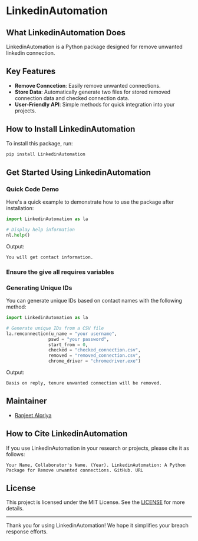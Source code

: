 # LinkedinAutomation

## What LinkedinAutomation Does

LinkedinAutomation is a Python package designed for remove unwanted linkedin connection.

## Key Features

- **Remove Conncetion**: Easily remove unwanted connections.
- **Store Data**: Automatically generate two files for stored removed connection data and checked connection data.
- **User-Friendly API**: Simple methods for quick integration into your projects.

## How to Install LinkedinAutomation

To install this package, run:

```bash
pip install LinkedinAutomation
```

## Get Started Using LinkedinAutomation

### Quick Code Demo

Here's a quick example to demonstrate how to use the package after installation:

```python
import LinkedinAutomation as la

# Display help information
nl.help()
```

Output:
```
You will get contact information.
```

### Ensure the give all requires variables



### Generating Unique IDs

You can generate unique IDs based on contact names with the following method:

```python
import LinkedinAutomation as la

# Generate unique IDs from a CSV file
la.remconnection(u_name = "your username",
                pswd = "your password",
                start_from = 0,
                checked = "checked_connection.csv",
                removed = "removed_connection.csv",
                chrome_driver = "chromedriver.exe")
```

Output:
```
Basis on reply, tenure unwanted connection will be removed.
```




## Maintainer

- [Ranjeet Aloriya](https://www.linkedin.com/in/ranjeet-aloriya/)

<!-- ## Community

Join our community to discuss features, share your projects, or seek help:

- GitHub Discussions: [Link to Discussions]
- Stack Overflow: [Link to relevant tags] -->

## How to Cite LinkedinAutomation

If you use LinkedinAutomation in your research or projects, please cite it as follows:

```
Your Name, Collaborator's Name. (Year). LinkedinAutomation: A Python Package for Remove unwanted connections. GitHub. URL
```

<!-- ## Contribution Guidelines

We welcome contributions to LinkedinAutomation! Please follow these guidelines:

1. **Fork the repository**: Create your own fork of the project.
2. **Create a feature branch**: Make a new branch for your feature or bug fix.
3. **Make your changes**: Implement your changes in your branch.
4. **Submit a pull request**: Once you’re ready, submit a pull request for review.

For detailed contribution instructions, check the [CONTRIBUTING.md](link-to-contributing-file). -->

## License

This project is licensed under the MIT License. See the [LICENSE](LICENSE) for more details.

---

Thank you for using LinkedinAutomation! We hope it simplifies your breach response efforts.